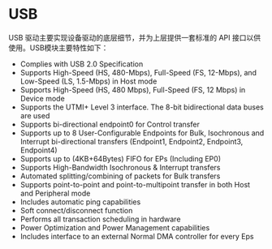 # USB

USB 驱动主要实现设备驱动的底层细节，并为上层提供一套标准的 API 接口以供使用。USB模块主要特性如下：

- Complies with USB 2.0 Specification 
- Supports High-Speed (HS, 480-Mbps), Full-Speed (FS, 12-Mbps), and Low-Speed (LS, 1.5-Mbps) in Host mode 
- Supports High-Speed (HS, 480 Mbps), Full-Speed (FS, 12 Mbps) in Device mode 
- Supports the UTMI+ Level 3 interface. The 8-bit bidirectional data buses are used 
- Supports bi-directional endpoint0 for Control transfer 
- Supports up to 8 User-Configurable Endpoints for Bulk, Isochronous and Interrupt bi-directional transfers (Endpoint1, Endpoint2, Endpoint3, Endpoint4) 
- Supports up to (4KB+64Bytes) FIFO for EPs (Including EP0) 
- Supports High-Bandwidth Isochronous & Interrupt transfers 
- Automated splitting/combining of packets for Bulk transfers 
- Supports point-to-point and point-to-multipoint transfer in both Host and Peripheral mode 
- Includes automatic ping capabilities 
- Soft connect/disconnect function 
- Performs all transaction scheduling in hardware 
- Power Optimization and Power Management capabilities 
- Includes interface to an external Normal DMA controller for every Eps 